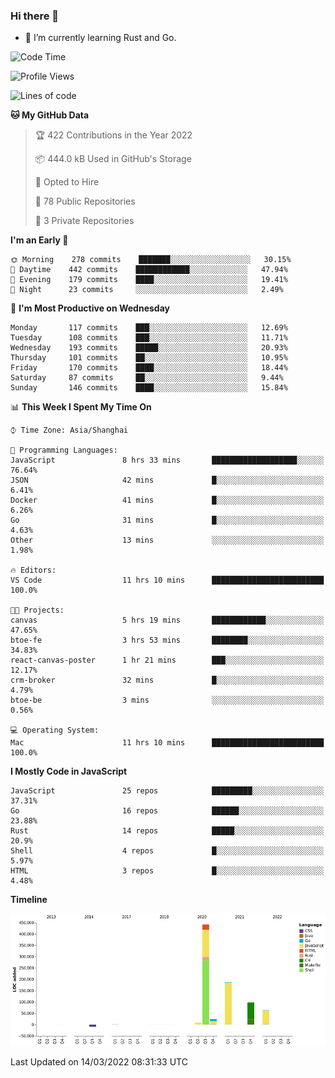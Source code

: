 ### Hi there 👋

- 🌱 I’m currently learning Rust and Go.

<!--START_SECTION:waka-->
![Code Time](http://img.shields.io/badge/Code%20Time-302%20hrs%2029%20mins-blue)

![Profile Views](http://img.shields.io/badge/Profile%20Views-0-blue)

![Lines of code](https://img.shields.io/badge/From%20Hello%20World%20I%27ve%20Written-823%20Thousand%20lines%20of%20code-blue)

**🐱 My GitHub Data** 

> 🏆 422 Contributions in the Year 2022
 > 
> 📦 444.0 kB Used in GitHub's Storage 
 > 
> 💼 Opted to Hire
 > 
> 📜 78 Public Repositories 
 > 
> 🔑 3 Private Repositories  
 > 
**I'm an Early 🐤** 

```text
🌞 Morning    278 commits    ███████░░░░░░░░░░░░░░░░░░   30.15% 
🌆 Daytime    442 commits    ████████████░░░░░░░░░░░░░   47.94% 
🌃 Evening    179 commits    ████░░░░░░░░░░░░░░░░░░░░░   19.41% 
🌙 Night      23 commits     ░░░░░░░░░░░░░░░░░░░░░░░░░   2.49%

```
📅 **I'm Most Productive on Wednesday** 

```text
Monday       117 commits    ███░░░░░░░░░░░░░░░░░░░░░░   12.69% 
Tuesday      108 commits    ███░░░░░░░░░░░░░░░░░░░░░░   11.71% 
Wednesday    193 commits    █████░░░░░░░░░░░░░░░░░░░░   20.93% 
Thursday     101 commits    ██░░░░░░░░░░░░░░░░░░░░░░░   10.95% 
Friday       170 commits    ████░░░░░░░░░░░░░░░░░░░░░   18.44% 
Saturday     87 commits     ██░░░░░░░░░░░░░░░░░░░░░░░   9.44% 
Sunday       146 commits    ████░░░░░░░░░░░░░░░░░░░░░   15.84%

```


📊 **This Week I Spent My Time On** 

```text
⌚︎ Time Zone: Asia/Shanghai

💬 Programming Languages: 
JavaScript               8 hrs 33 mins       ███████████████████░░░░░░   76.64% 
JSON                     42 mins             █░░░░░░░░░░░░░░░░░░░░░░░░   6.41% 
Docker                   41 mins             █░░░░░░░░░░░░░░░░░░░░░░░░   6.26% 
Go                       31 mins             █░░░░░░░░░░░░░░░░░░░░░░░░   4.63% 
Other                    13 mins             ░░░░░░░░░░░░░░░░░░░░░░░░░   1.98%

🔥 Editors: 
VS Code                  11 hrs 10 mins      █████████████████████████   100.0%

🐱‍💻 Projects: 
canvas                   5 hrs 19 mins       ████████████░░░░░░░░░░░░░   47.65% 
btoe-fe                  3 hrs 53 mins       ████████░░░░░░░░░░░░░░░░░   34.83% 
react-canvas-poster      1 hr 21 mins        ███░░░░░░░░░░░░░░░░░░░░░░   12.17% 
crm-broker               32 mins             █░░░░░░░░░░░░░░░░░░░░░░░░   4.79% 
btoe-be                  3 mins              ░░░░░░░░░░░░░░░░░░░░░░░░░   0.56%

💻 Operating System: 
Mac                      11 hrs 10 mins      █████████████████████████   100.0%

```

**I Mostly Code in JavaScript** 

```text
JavaScript               25 repos            █████████░░░░░░░░░░░░░░░░   37.31% 
Go                       16 repos            ██████░░░░░░░░░░░░░░░░░░░   23.88% 
Rust                     14 repos            █████░░░░░░░░░░░░░░░░░░░░   20.9% 
Shell                    4 repos             █░░░░░░░░░░░░░░░░░░░░░░░░   5.97% 
HTML                     3 repos             █░░░░░░░░░░░░░░░░░░░░░░░░   4.48%

```


**Timeline**

![Chart not found](https://raw.githubusercontent.com/elton/elton/main/charts/bar_graph.png) 


 Last Updated on 14/03/2022 08:31:33 UTC
<!--END_SECTION:waka-->

<!--
**elton/elton** is a ✨ _special_ ✨ repository because its `README.md` (this file) appears on your GitHub profile.

Here are some ideas to get you started:

- 🔭 I’m currently working on ...
- 🌱 I’m currently learning ...
- 👯 I’m looking to collaborate on ...
- 🤔 I’m looking for help with ...
- 💬 Ask me about ...
- 📫 How to reach me: ...
- 😄 Pronouns: ...
- ⚡ Fun fact: ...
-->
